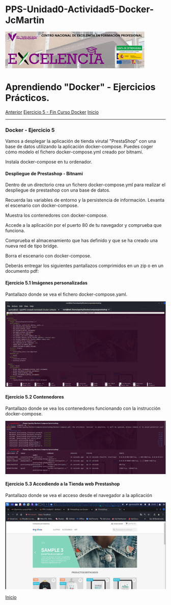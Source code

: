 # PPS-Unidad0-Actividad5-Docker-JcMartin

![logotipo IES Valle del Jerte](../imagenes/excelencia.jpeg)

Aprendiendo "Docker" - Ejercicios Prácticos.
======

[Anterior](./Ejercicio4.md)
[Ejercicio 5 - Fin Curso Docker](#Docker---Ejercicio-5)
[Inicio](./Ejercicio1.md)


--- 


### Docker - Ejercicio 5

Vamos a desplegar la aplicación de tienda virutal "PrestaShop" con una base de datos utilizando la aplicación docker-compose.
Puedes coger cómo modelo el fichero docker-compose.yml creado por bitnami.

Instala docker-compose en tu ordenador.


#### Despliegue de Prestashop - Bitnami


Dentro de un directorio crea un fichero docker-compose.yml para realizar el despliegue de prestashop con una base de datos.

Recuerda las variables de entorno y la persistencia de información.
Levanta el escenario con docker-compose.

Muestra los contenedores con docker-compose.

Accede a la aplicación por el puerto 80 de tu navegador y comprueba que funciona.

Comprueba el almacenamiento que has definido y que se ha creado una nueva red de tipo bridge.

Borra el escenario con docker-compose.


Deberás entregar los siguientes pantallazos comprimidos en un zip o en un documento pdf:

#### Ejercicio 5.1 Imágenes personalizadas

Pantallazo donde se vea el fichero docker-compose.yaml.

![Pantallazo ejercicio 1](../imagenes/Docker5-yml1.png)

#### Ejercicio 5.2 Contenedores

Pantallazo donde se vea los contenedores funcionando con la instrucción docker-compose.

![Pantallazo ejercicio 2](../imagenes/Docker5-compos2.png)


#### Ejercicio 5.3 Accediendo a la Tienda web Prestashop
Pantallazo donde se vea el acceso desde el navegador a la aplicación 

![Pantallazo ejercicio 3](../imagenes/Docker5-presta3.png)


[Inicio](#Docker---Ejercicio-5)
